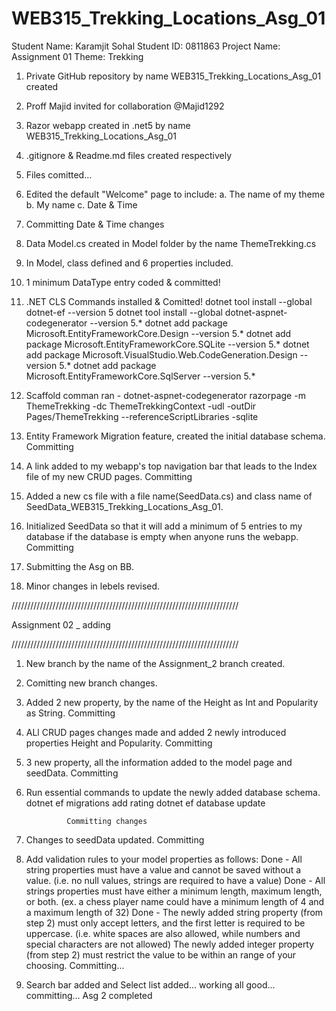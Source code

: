 # WEB315_Trekking_Locations_Asg_01

Student Name: Karamjit Sohal
Student ID: 0811863
Project Name: Assignment 01
Theme: Trekking

1. Private GitHub repository by name WEB315_Trekking_Locations_Asg_01 created

2. Proff Majid invited for collaboration @Majid1292

3. Razor webapp created in .net5 by name WEB315_Trekking_Locations_Asg_01

4. .gitignore & Readme.md files created respectively

5. Files comitted... 

6. Edited the default "Welcome" page to include:
    a. The name of my theme
    b. My name
    c. Date & Time

7. Committing Date & Time changes

8. Data Model.cs created in Model folder by the name ThemeTrekking.cs

9. In Model, class defined and 6 properties included. 

10. 1 minimum DataType entry coded & committed!

11. .NET CLS Commands installed & Comitted!
    dotnet tool install --global dotnet-ef --version 5
    dotnet tool install --global dotnet-aspnet-codegenerator --version 5.*
    dotnet add package Microsoft.EntityFrameworkCore.Design --version 5.*
    dotnet add package Microsoft.EntityFrameworkCore.SQLite --version 5.*
    dotnet add package Microsoft.VisualStudio.Web.CodeGeneration.Design --version 5.*
    dotnet add package Microsoft.EntityFrameworkCore.SqlServer --version 5.*

12. Scaffold comman ran -  dotnet-aspnet-codegenerator razorpage -m ThemeTrekking -dc ThemeTrekkingContext -udl -outDir Pages/ThemeTrekking --referenceScriptLibraries -sqlite

13. Entity Framework Migration feature, created the initial database schema. Committing

14. A link added to my webapp's top navigation bar that leads to the Index file of my new CRUD pages. Committing

15. Added a new cs file with a file name(SeedData.cs) and class name of SeedData_WEB315_Trekking_Locations_Asg_01.

16. Initialized SeedData so that it will add a minimum of 5 entries to my database if the database is empty when anyone runs the webapp. Committing

17. Submitting the Asg on BB.

18. Minor changes in lebels revised.

////////////////////////////////////////////////////////////////////////

Assignment 02 _ adding

////////////////////////////////////////////////////////////////////////

1. New branch by the name of the Assignment_2 branch created.
2. Comitting new branch changes.
3. Added 2 new property, by the name of the Height as Int and Popularity as String. Committing
4. ALl CRUD pages changes made and added 2 newly introduced properties Height and Popularity. Committing
5. 3 new property, all the information added to the model page and seedData. Committing
6. Run essential commands to update the newly added database schema.
                dotnet ef migrations add rating
                dotnet ef database update

                Committing changes
7. Changes to seedData updated. Committing
8. Add validation rules to your model properties as follows:
           Done -  All string properties must have a value and cannot be saved without a value. (i.e.
            no null values, strings are required to have a value)
           Done -   All strings properties must have either a minimum length, maximum length, or
            both. (ex. a chess player name could have a minimum length of 4 and a maximum
            length of 32)
           Done - The newly added string property (from step 2) must only accept letters, and the
                first letter is required to be uppercase. (i.e. white spaces are also allowed, while
                numbers and special characters are not allowed)
                The newly added integer property (from step 2) must restrict the value to be within
                an range of your choosing.
Committing...

9. Search bar added and Select list added... working all good... committing... Asg 2 completed